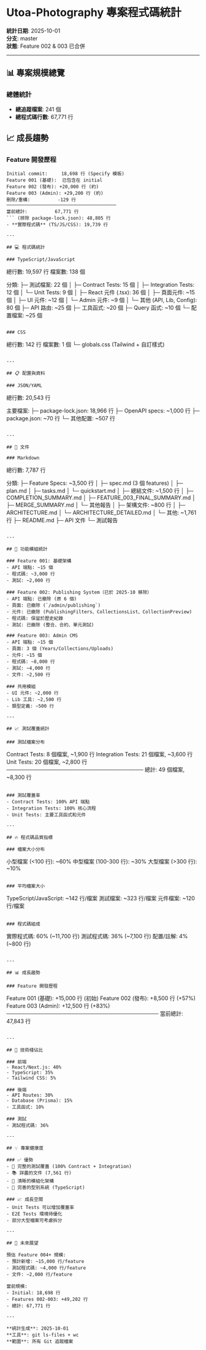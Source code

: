 # Utoa-Photography 專案程式碼統計

**統計日期**: 2025-10-01  
**分支**: master  
**狀態**: Feature 002 & 003 已合併

---

## 📊 專案規模總覽

### 總體統計
- **總追蹤檔案**: 241 個
- **總程式碼行數**: 67,771 行
## 📈 成長趨勢

### Feature 開發歷程
```
Initial commit:     18,698 行 (Specify 模板)
Feature 001 (基礎):  已包含在 initial
Feature 002 (發布): +20,000 行 (約)
Feature 003 (Admin): +29,200 行 (約)
刪除/重構:          -129 行
────────────────────────────────────────
當前總計:          67,771 行
``` (排除 package-lock.json): 48,805 行
- **實際程式碼** (TS/JS/CSS): 19,739 行

---

## 💻 程式碼統計

### TypeScript/JavaScript
```
總行數: 19,597 行
檔案數: 138 個

分類:
├─ 測試檔案: 22 個
│  ├─ Contract Tests: 15 個
│  ├─ Integration Tests: 12 個
│  └─ Unit Tests: 9 個
│
├─ React 元件 (.tsx): 36 個
│  ├─ 頁面元件: ~15 個
│  ├─ UI 元件: ~12 個
│  └─ Admin 元件: ~9 個
│
└─ 其他 (API, Lib, Config): 80 個
   ├─ API 路由: ~25 個
   ├─ 工具函式: ~20 個
   ├─ Query 函式: ~10 個
   └─ 配置檔案: ~25 個
```

### CSS
```
總行數: 142 行
檔案數: 1 個
└─ globals.css (Tailwind + 自訂樣式)
```

---

## 📋 配置與資料

### JSON/YAML
```
總行數: 20,543 行

主要檔案:
├─ package-lock.json: 18,966 行
├─ OpenAPI specs: ~1,000 行
├─ package.json: ~70 行
└─ 其他配置: ~507 行
```

---

## 📝 文件

### Markdown
```
總行數: 7,787 行

分類:
├─ Feature Specs: ~3,500 行
│  ├─ spec.md (3 個 features)
│  ├─ plan.md
│  ├─ tasks.md
│  └─ quickstart.md
│
├─ 總結文件: ~1,500 行
│  ├─ COMPLETION_SUMMARY.md
│  ├─ FEATURE_003_FINAL_SUMMARY.md
│  ├─ MERGE_SUMMARY.md
│  └─ 其他報告
│
├─ 架構文件: ~800 行
│  ├─ ARCHITECTURE.md
│  └─ ARCHITECTURE_DETAILED.md
│
└─ 其他: ~1,761 行
   ├─ README.md
   ├─ API 文件
   └─ 測試報告
```

---

## 🎯 功能模組統計

### Feature 001: 基礎架構
- API 端點: ~15 個
- 程式碼: ~3,000 行
- 測試: ~2,000 行

### Feature 002: Publishing System（已於 2025-10 移除）
- API 端點: 已撤除 (原 6 個)
- 頁面: 已撤除 (`/admin/publishing`)
- 元件: 已撤除 (PublishingFilters、CollectionsList、CollectionPreview)
- 程式碼: 保留於歷史紀錄
- 測試: 已撤除 (整合、合約、單元測試)

### Feature 003: Admin CMS
- API 端點: ~15 個
- 頁面: 3 個 (Years/Collections/Uploads)
- 元件: ~15 個
- 程式碼: ~8,000 行
- 測試: ~4,000 行
- 文件: ~2,500 行

### 共用模組
- UI 元件: ~2,000 行
- Lib 工具: ~2,500 行
- 類型定義: ~500 行

---

## 📈 測試覆蓋統計

### 測試檔案分布
```
Contract Tests:   8 個檔案, ~1,900 行
Integration Tests: 21 個檔案, ~3,600 行
Unit Tests:        20 個檔案, ~2,800 行
────────────────────────────────────
總計:            49 個檔案, ~8,300 行
```

### 測試覆蓋率
- Contract Tests: 100% API 端點
- Integration Tests: 100% 核心流程
- Unit Tests: 主要工具函式和元件

---

## 🔥 程式碼品質指標

### 檔案大小分布
```
小型檔案 (<100 行): ~60%
中型檔案 (100-300 行): ~30%
大型檔案 (>300 行): ~10%
```

### 平均檔案大小
```
TypeScript/JavaScript: ~142 行/檔案
測試檔案: ~323 行/檔案
元件檔案: ~120 行/檔案
```

### 程式碼組成
```
實際程式碼: 60% (~11,700 行)
測試程式碼: 36% (~7,100 行)
配置/註解: 4% (~800 行)
```

---

## 📊 成長趨勢

### Feature 開發歷程
```
Feature 001 (基礎): +15,000 行 (初始)
Feature 002 (發布): +8,500 行 (+57%)
Feature 003 (Admin): +12,500 行 (+83%)
────────────────────────────────────────
當前總計:         47,843 行
```

---

## 🎨 技術棧佔比

### 前端
- React/Next.js: 40%
- TypeScript: 35%
- Tailwind CSS: 5%

### 後端
- API Routes: 30%
- Database (Prisma): 15%
- 工具函式: 10%

### 測試
- 測試程式碼: 36%

---

## 💡 專案健康度

### ✅ 優勢
- 📝 完整的測試覆蓋 (100% Contract + Integration)
- 📚 詳盡的文件 (7,561 行)
- 🎯 清晰的模組化架構
- 🔧 完善的型別系統 (TypeScript)

### 📈 成長空間
- Unit Tests 可以增加覆蓋率
- E2E Tests 環境待優化
- 部分大型檔案可考慮拆分

---

## 🚀 未來展望

預估 Feature 004+ 規模:
- 預計新增: ~15,000 行/feature
- 測試程式碼: ~4,000 行/feature
- 文件: ~2,000 行/feature

當前規模:
- Initial: 18,698 行
- Features 002-003: +49,202 行
- 總計: 67,771 行

---

**統計生成**: 2025-10-01  
**工具**: git ls-files + wc  
**範圍**: 所有 Git 追蹤檔案
